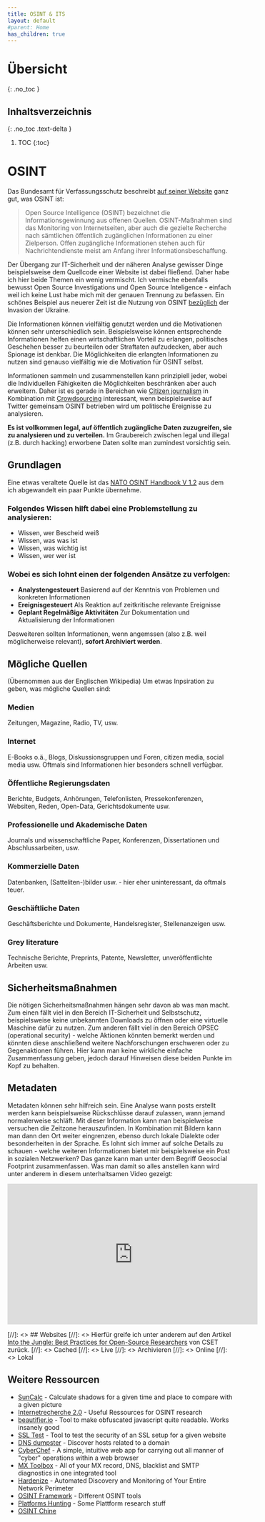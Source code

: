 ```yaml
---
title: OSINT & ITS
layout: default
#parent: Home
has_children: true
---
```


# Übersicht
{: .no_toc }

## Inhaltsverzeichnis
{: .no_toc .text-delta }

1. TOC
{:toc}

# OSINT

Das Bundesamt für Verfassungsschutz beschreibt [auf seiner Website](https://www.verfassungsschutz.de/SharedDocs/glosaareintraege/DE/O/osint.html) ganz gut, was OSINT ist:

> Open Source Intelligence (OSINT) bezeichnet die Informationsgewinnung aus offenen Quellen. OSINT-Maßnahmen sind das Monitoring von Internetseiten, aber auch die gezielte Recherche nach sämtlichen öffentlich zugänglichen Informationen zu einer Zielperson. Offen zugängliche Informationen stehen auch für Nachrichtendienste meist am Anfang ihrer Informationsbeschaffung. 

Der Übergang zur IT-Sicherheit und der näheren Analyse gewisser Dinge beispielsweise dem Quellcode einer Website ist dabei fließend.
Daher habe ich hier beide Themen ein wenig vermischt. 
Ich vermische ebenfalls bewusst Open Source Investigations und Open Source Inteligence - einfach weil ich keine Lust habe mich mit der genauen Trennung zu befassen.
Ein schönes Beispiel aus neuerer Zeit ist die Nutzung von OSINT [bezüglich](https://en.wikipedia.org/wiki/Open-source_intelligence_in_the_Russian_invasion_of_Ukraine) der Invasion der Ukraine.

Die Informationen können vielfältig genutzt werden und die Motivationen können sehr unterschiedlich sein.
Beispielsweise können entsprechende Informationen helfen einen wirtschaftlichen Vorteil zu erlangen, politisches Geschehen besser zu beurteilen oder Straftaten aufzudecken, aber auch Spionage ist denkbar.
Die Möglichkeiten die erlangten Informationen zu nutzen sind genauso vielfältig wie die Motivation für OSINT selbst.

Informationen sammeln und zusammenstellen kann prinzipiell jeder, wobei die Individuellen Fähigkeiten die Möglichkeiten beschränken aber auch erweitern.
Daher ist es gerade in Bereichen wie [Citizen journalism](https://en.wikipedia.org/wiki/Citizen_journalism) in Kombination mit [Crowdsourcing](https://de.wikipedia.org/wiki/Crowdsourcing) interessant, wenn beispielsweise auf Twitter gemeinsam OSINT betrieben wird um politische Ereignisse zu analysieren.

<b>Es ist vollkommen legal, auf öffentlich zugängliche Daten zuzugreifen, sie zu analysieren und zu verteilen.</b>
Im Graubereich zwischen legal und illegal (z.B. durch hacking) erworbene Daten sollte man zumindest vorsichtig sein.

## Grundlagen

Eine etwas veraltete Quelle ist das [NATO OSINT Handbook V 1.2](https://archive.org/details/NATOOSINTHandbookV1.2/mode/2up) aus dem ich abgewandelt ein paar Punkte übernehme.

### Folgendes Wissen hilft dabei eine Problemstellung zu analysieren:
- Wissen, wer Bescheid weiß
- Wissen, was was ist
- Wissen, was wichtig ist
- Wissen, wer wer ist

### Wobei es sich lohnt einen der folgenden Ansätze zu verfolgen:
- <b>Analystengesteuert</b> Basierend auf der Kenntnis von Problemen und konkreten Informationen
- <b>Ereignisgesteuert</b> Als Reaktion auf zeitkritische relevante Ereignisse
- <b>Geplant Regelmäßige Aktivitäten</b> Zur Dokumentation und Aktualisierung der Informationen

Desweiteren sollten Informationen, wenn angemssen (also z.B. weil möglicherweise relevant), <b>sofort Archiviert werden</b>.

## Mögliche Quellen
(Übernommen aus der Englischen Wikipedia)
Um etwas Inpsiration zu geben, was mögliche Quellen sind:

### Medien
Zeitungen, Magazine, Radio, TV, usw.

### Internet
E-Books o.ä., Blogs, Diskussionsgruppen und Foren, citizen media, social media usw.
Oftmals sind Informationen hier besonders schnell verfügbar.

### Öffentliche Regierungsdaten
Berichte, Budgets, Anhörungen, Telefonlisten, Pressekonferenzen, Websiten, Reden, Open-Data, Gerichtsdokumente usw.

### Professionelle und Akademische Daten
Journals und wissenschaftliche Paper, Konferenzen, Dissertationen und Abschlussarbeiten, usw.

### Kommerzielle Daten
Datenbanken, (Satteliten-)bilder usw. - hier eher uninteressant, da oftmals teuer.

### Geschäftliche Daten
Geschäftsberichte und Dokumente, Handelsregister, Stellenanzeigen usw.

### Grey literature
Technische Berichte, Preprints, Patente, Newsletter, unveröffentlichte Arbeiten usw.

## Sicherheitsmaßnahmen
Die nötigen Sicherheitsmaßnahmen hängen sehr davon ab was man macht.
Zum einen fällt viel in den Bereich IT-Sicherheit und Selbstschutz, beispielsweise keine unbekannten Downloads zu öffnen oder eine virtuelle Maschine dafür zu nutzen.
Zum anderen fällt viel in den Bereich OPSEC (operational security) - welche Aktionen könnten bemerkt werden und könnten diese anschließend weitere Nachforschungen erschweren oder zu Gegenaktionen führen.
Hier kann man keine wirkliche einfache Zusammenfassung geben, jedoch darauf Hinweisen diese beiden Punkte im Kopf zu behalten.

## Metadaten
Metadaten können sehr hilfreich sein. 
Eine Analyse wann posts erstellt werden kann beispielsweise Rückschlüsse darauf zulassen, wann jemand normalerweise schläft.
Mit dieser Information kann man beispielweise versuchen die Zeitzone herauszufinden.
In Kombination mit Bildern kann man dann den Ort weiter eingrenzen, ebenso durch lokale Dialekte oder besonderheiten in der Sprache.
Es lohnt sich immer auf solche Details zu schauen - welche weiteren Informationen bietet mir beispielsweise ein Post in sozialen Netzwerken?
Das ganze kann man unter dem Begriff Geosocial Footprint zusammenfassen.
Was man damit so alles anstellen kann wird unter anderem in diesem unterhaltsamen Video gezeigt:
<iframe width="560" height="315" src="https://www.youtube.com/embed/-YpwsdRKt8Q?si=ypp74agD2GBg25oO" title="YouTube video player" frameborder="0" allow="accelerometer; autoplay; clipboard-write; encrypted-media; gyroscope; picture-in-picture; web-share" allowfullscreen></iframe>

[//]: <> ## Websites
[//]: <> Hierfür greife ich unter anderem auf den Artikel [Into the Jungle: Best Practices for Open-Source Researchers](https://cset.georgetown.edu/article/into-the-jungle-best-practices-for-open-source-researchers/) von CSET zurück.
[//]: <> Cached
[//]: <> Live
[//]: <> Archivieren
[//]: <> Online
[//]: <> Lokal

## Weitere Ressourcen
* [SunCalc](https://www.suncalc.org) - Calculate shadows for a given time and place to compare with a given picture
* [Internetrecherche 2.0](https://start.me/p/ek2p4x/internetrecherche-2-0) - Useful Ressources for OSINT research 
* [beautifier.io](https://beautifier.io/) - Tool to make obfuscated javascript quite readable. Works insanely good
* [SSL Test](https://www.ssllabs.com/ssltest/) - Tool to test the security of an SSL setup for a given website
* [DNS dumpster](https://dnsdumpster.com/) - Discover hosts related to a domain
* [CyberChef](https://gchq.github.io/CyberChef/) - A simple, intuitive web app for carrying out all manner of "cyber" operations within a web browser
* [MX Toolbox](https://mxtoolbox.com/SuperTool.aspx) - All of your MX record, DNS, blacklist and SMTP diagnostics in one integrated tool
* [Hardenize](https://www.hardenize.com/) - Automated Discovery and Monitoring of Your Entire Network Perimeter
* [OSINT Framework](https://osintframework.com/) - Different OSINT tools
* [Platforms Hunting](https://cheatsheet.haax.fr/open-source-intelligence-osint/platforms-hunting/) - Some Plattform research stuff
* [OSINT Chine](https://start.me/p/7kLY9R/osint-chine)